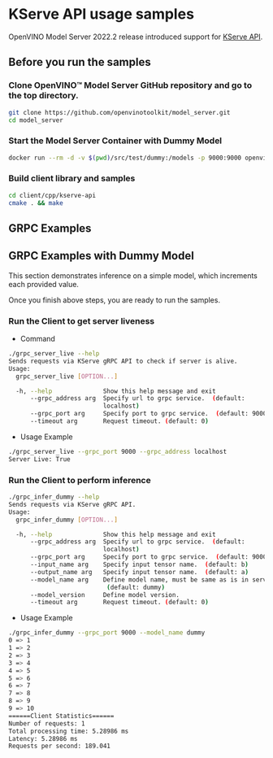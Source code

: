 # KServe API usage samples

OpenVINO Model Server 2022.2 release introduced support for [KServe API](https://github.com/kserve/kserve/tree/master/docs/predict-api/v2).

## Before you run the samples

### Clone OpenVINO&trade; Model Server GitHub repository and go to the top directory.
```Bash
git clone https://github.com/openvinotoolkit/model_server.git
cd model_server
```

### Start the Model Server Container with Dummy Model
```Bash
docker run --rm -d -v $(pwd)/src/test/dummy:/models -p 9000:9000 openvino/model_server:latest --model_name dummy --model_path /models --port 9000 
```

### Build client library and samples
```Bash
cd client/cpp/kserve-api
cmake . && make
```

## GRPC Examples <a name="grpc-api"></a>


## GRPC Examples with Dummy Model

This section demonstrates inference on a simple model, which increments each provided value. 


Once you finish above steps, you are ready to run the samples.

### Run the Client to get server liveness <a name="grpc-server-live"></a>

- Command

```Bash
./grpc_server_live --help
Sends requests via KServe gRPC API to check if server is alive.
Usage:
  grpc_server_live [OPTION...]

  -h, --help              Show this help message and exit
      --grpc_address arg  Specify url to grpc service.  (default: 
                          localhost)
      --grpc_port arg     Specify port to grpc service.  (default: 9000)
      --timeout arg       Request timeout. (default: 0)
```

- Usage Example 

```Bash
./grpc_server_live --grpc_port 9000 --grpc_address localhost
Server Live: True
```

### Run the Client to perform inference

```Bash
./grpc_infer_dummy --help
Sends requests via KServe gRPC API.
Usage:
  grpc_infer_dummy [OPTION...]

  -h, --help              Show this help message and exit
      --grpc_address arg  Specify url to grpc service.  (default: 
                          localhost)
      --grpc_port arg     Specify port to grpc service.  (default: 9000)
      --input_name arg    Specify input tensor name.  (default: b)
      --output_name arg   Specify input tensor name.  (default: a)
      --model_name arg    Define model name, must be same as is in service. 
                           (default: dummy)
      --model_version     Define model version.
      --timeout arg       Request timeout. (default: 0)
```

- Usage Example

```Bash
./grpc_infer_dummy --grpc_port 9000 --model_name dummy
0 => 1
1 => 2
2 => 3
3 => 4
4 => 5
5 => 6
6 => 7
7 => 8
8 => 9
9 => 10
======Client Statistics======
Number of requests: 1
Total processing time: 5.28986 ms
Latency: 5.28986 ms
Requests per second: 189.041
```